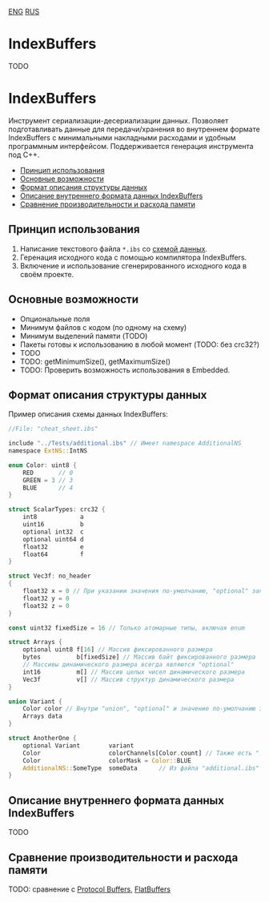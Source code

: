 [ENG](#eng) [RUS](#rus)

# <a name="eng"></a> IndexBuffers

TODO

# <a name="rus"></a> IndexBuffers

Инструмент сериализации-десериализации данных. Позволяет подготавливать данные
для передачи/хранения во внутреннем формате IndexBuffers с минимальными накладными
расходами и удобным программным интерфейсом. Поддерживается генерация инструмента
под C++.

* [Принцип использования](#rus_principle_of_use)
* [Основные возможности](#rus_main_features)
* [Формат описания структуры данных](#rus_schema_format)
* [Описание внутреннего формата данных IndexBuffers](#rus_internal_format)
* [Сравнение производительности и расхода памяти](#rus_benchmarks)

## <a name="rus_principle_of_use"></a> Принцип использования  
1. Написание текстового файла `*.ibs` со [схемой данных](#rus_schema_format).
2. Геренация исходного кода с помощью компилятора IndexBuffers.
3. Включение и использование сгенерированного исходного кода в своём проекте.

## <a name="rus_main_features"></a> Основные возможности

* Опциональные поля
* Минимум файлов с кодом (по одному на схему)
* Минимум выделений памяти (TODO)
* Пакеты готовы к использованию в любой момент (TODO: без crc32?)
* TODO
* TODO: getMinimumSize(), getMaximumSize()
* TODO: Проверить возможность использования в Embedded.

## <a name="rus_schema_format"></a> Формат описания структуры данных

Пример описания схемы данных IndexBuffers:  
```rust
//File: "cheat_sheet.ibs"

include "../Tests/additional.ibs" // Имеет namespace AdditionalNS
namespace ExtNS::IntNS

enum Color: uint8 {
    RED       // 0
    GREEN = 3 // 3
    BLUE      // 4
}

struct ScalarTypes: crc32 {
    int8            a
    uint16          b
    optional int32  c  
    optional uint64 d
    float32         e
    float64         f
}

struct Vec3f: no_header
{
    float32 x = 0 // При указании значения по-умолчанию, "optional" запрещён
    float32 y = 0
    float32 z = 0
}

const uint32 fixedSize = 16 // Только атомарные типы, включая enum

struct Arrays {
    optional uint8 f[16] // Массив фиксированного размера
    bytes          b[fixedSize] // Массив байт фиксированного размера
    // Массивы динамического размера всегда являются "optional"
    int16          m[] // Массив целых чисел динамического размера
    Vec3f          v[] // Массив структур динамического размера
}

union Variant {
    Color color // Внутри "union", "optional" и значение по-умолчанию запрещены
    Arrays data
}

struct AnotherOne {
    optional Variant        variant
    Color                   colorChannels[Color.count] // Также есть ".min", ".max"
    Color                   colorMask = Color::BLUE
    AdditionalNS::SomeType  someData      // Из файла "additional.ibs"
}

```

## <a name="rus_internal_format"></a> Описание внутреннего формата данных IndexBuffers

TODO

## <a name="rus_benchmarks"></a> Сравнение производительности и расхода памяти

TODO: сравнение с [Protocol Buffers](https://github.com/protocolbuffers/protobuf),
[FlatBuffers](https://github.com/google/flatbuffers)
